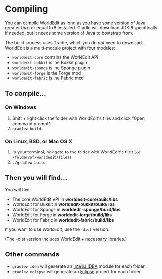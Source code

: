 Compiling
=========

You can compile WorldEdit as long as you have some version of Java greater than or equal to 8 installed. Gradle will download JDK 8 specifically if needed,
but it needs some version of Java to bootstrap from.

The build process uses Gradle, which you do *not* need to download. WorldEdit is a multi-module project with four modules:

* `worldedit-core` contains the WorldEdit API
* `worldedit-bukkit` is the Bukkit plugin
* `worldedit-sponge` is the Sponge plugin
* `worldedit-forge` is the Forge mod
* `worldedit-fabric` is the Fabric mod

## To compile...

### On Windows

1. Shift + right click the folder with WorldEdit's files and click "Open command prompt".
2. `gradlew build`

### On Linux, BSD, or Mac OS X

1. In your terminal, navigate to the folder with WorldEdit's files (`cd /folder/of/worldedit/files`)
2. `./gradlew build`

## Then you will find...

You will find:

* The core WorldEdit API in **worldedit-core/build/libs**
* WorldEdit for Bukkit in **worldedit-bukkit/build/libs**
* WorldEdit for Sponge in **worldedit-sponge/build/libs**
* WorldEdit for Forge in **worldedit-forge/build/libs**
* WorldEdit for Fabric in **worldedit-fabric/build/libs**

If you want to use WorldEdit, use the `-dist` version.

(The -dist version includes WorldEdit + necessary libraries.)

## Other commands

* `gradlew idea` will generate an [IntelliJ IDEA](http://www.jetbrains.com/idea/) module for each folder.
* `gradlew eclipse` will generate an [Eclipse](https://www.eclipse.org/downloads/) project for each folder.
